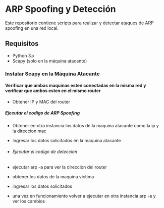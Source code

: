 # ARP Spoofing y Detección

Este repositorio contiene scripts para realizar y detectar ataques de ARP spoofing en una red local.

## Requisitos

- Python 3.x
- Scapy (solo en la máquina atacante)

### Instalar Scapy en la Máquina Atacante

#### Verificar que ambas maquinas esten conectadas en la misma red y verificar que ambos esten en el mismo router

- Obtener IP y MAC del router

##### Ejecutar el codigo de ARP Spoofing

- Obtener en otra instancia los datos de la maquina atacante como la ip y la direccion mac
- Ingresar los datos solicitados en la maquina atacante

- ###### Ejecutar el codigo de deteccion
- ejecutar arp -a para ver la direccion del router
- obtener los datos de la maquina victima
- ingresar los datos solicitados
- una vez en funcionamiento volver a ejecutar en otra instancia arp -a y ver los cambios

